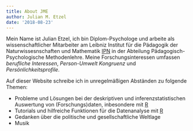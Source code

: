```yaml
---
title: About JME
author: Julian M. Etzel
date: '2018-08-23'
---
```


Mein Name ist Julian Etzel, ich bin Diplom-Psychologe und arbeite als wissenschaftlicher Mitarbeiter am Leibniz Institut für die Pädagogik der Naturwissesnschaften und Mathematik [IPN](http://www.ipn.uni-kiel.de/) in der Abteilung Pädagogisch-Psychologische Methodenlehre. Meine Forschungsinteressen umfassen *berufliche Interessen*, *Person-Umwelt Kongruenz* und *Persönlichkeitsprofile*. 

Auf dieser Website schreibe ich in unregelmäßigen Abständen zu folgende Themen:

 - Probleme und Lösungen bei der deskriptiven und inferenzstatistischen Auswertung von (Forschungs)daten, inbesondere mit [R](http://www.cran.org/)
 - Tutorials und hilfreiche Funktionen für die Datenanalyse mit [R](http://www.cran.org/)
 - Gedanken über die politische und gesellschaftliche Weltlage
 - Musik
 